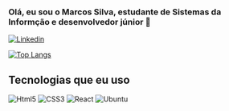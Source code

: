 ### Olá, eu sou o Marcos Silva, estudante de Sistemas da Informção e desenvolvedor júnior 👋

[![Linkedin](https://img.shields.io/badge/LinkedIn-0077B5?style=for-the-badge&logo=linkedin&logoColor=white)](https://www.linkedin.com/in/marcos-silva-433202153/)

[![Top Langs](https://github-readme-stats.vercel.app/api/top-langs/?username=MarcosSilvaDev)](https://github.com/anuraghazra/github-readme-stats)

## Tecnologias que eu uso ##

![Html5](https://img.shields.io/badge/HTML5-E34F26?style=for-the-badge&logo=html5&logoColor=white) ![CSS3](https://img.shields.io/badge/CSS3-1572B6?style=for-the-badge&logo=css3&logoColor=white) ![React](https://img.shields.io/badge/React-20232A?style=for-the-badge&logo=react&logoColor=61DAFB) ![Ubuntu](	https://img.shields.io/badge/Ubuntu-E95420?style=for-the-badge&logo=ubuntu&logoColor=white)

  
